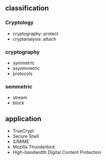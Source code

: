 ## classification
### Cryptology
- cryptography: protect
- cryptanalysis: attach

### cryptography
- symmetric
- asynmmetric
- protocols

### semmetric
- stream
- block

## application
- TrueCrypt
- Secure Shell
- S/MIME
- Mozilla Thunderbird
- High-bandwidth Digital Content Protection